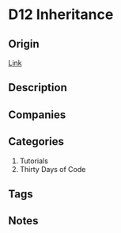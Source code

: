 # D12 Inheritance

## Origin

[Link](https://www.hackerrank.com/challenges/30-inheritance)

## Description

## Companies

## Categories

1. Tutorials
1. Thirty Days of Code

## Tags

## Notes